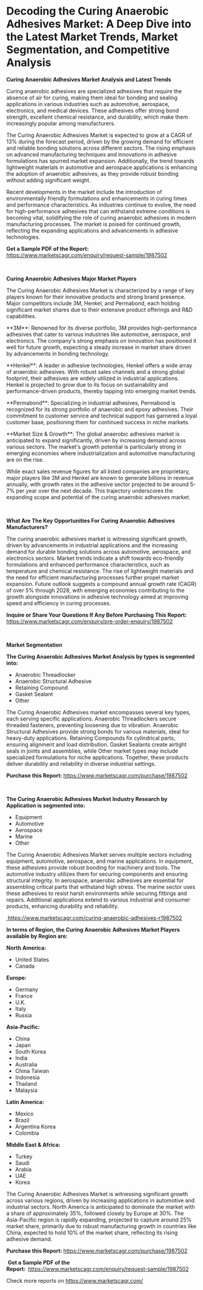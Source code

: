 <p><h1>Decoding the Curing Anaerobic Adhesives Market: A Deep Dive into the Latest Market Trends, Market Segmentation, and Competitive Analysis</h1></p><p><strong>Curing Anaerobic Adhesives Market Analysis and Latest Trends</strong></p>
<p><p>Curing anaerobic adhesives are specialized adhesives that require the absence of air for curing, making them ideal for bonding and sealing applications in various industries such as automotive, aerospace, electronics, and medical devices. These adhesives offer strong bond strength, excellent chemical resistance, and durability, which make them increasingly popular among manufacturers.</p><p>The Curing Anaerobic Adhesives Market is expected to grow at a CAGR of 13% during the forecast period, driven by the growing demand for efficient and reliable bonding solutions across different sectors. The rising emphasis on advanced manufacturing techniques and innovations in adhesive formulations has spurred market expansion. Additionally, the trend towards lightweight materials in automotive and aerospace applications is enhancing the adoption of anaerobic adhesives, as they provide robust bonding without adding significant weight.</p><p>Recent developments in the market include the introduction of environmentally friendly formulations and enhancements in curing times and performance characteristics. As industries continue to evolve, the need for high-performance adhesives that can withstand extreme conditions is becoming vital, solidifying the role of curing anaerobic adhesives in modern manufacturing processes. The market is poised for continued growth, reflecting the expanding applications and advancements in adhesive technologies.</p></p>
<p><strong>Get a Sample PDF of the Report:&nbsp;</strong> <a href="https://www.marketscagr.com/enquiry/request-sample/1987502?utm_campaign=2276&utm_medium=2&utm_source=Github&utm_content=ia&utm_term=05022025&utm_id=curing-anaerobic-adhesives">https://www.marketscagr.com/enquiry/request-sample/1987502</a></p>
<p>&nbsp;</p>
<p><strong>Curing Anaerobic Adhesives Major Market Players</strong></p>
<p><p>The Curing Anaerobic Adhesives Market is characterized by a range of key players known for their innovative products and strong brand presence. Major competitors include 3M, Henkel, and Permabond, each holding significant market shares due to their extensive product offerings and R&D capabilities.</p><p>**3M**: Renowned for its diverse portfolio, 3M provides high-performance adhesives that cater to various industries like automotive, aerospace, and electronics. The company's strong emphasis on innovation has positioned it well for future growth, expecting a steady increase in market share driven by advancements in bonding technology.</p><p>**Henkel**: A leader in adhesive technologies, Henkel offers a wide array of anaerobic adhesives. With robust sales channels and a strong global footprint, their adhesives are widely utilized in industrial applications. Henkel is projected to grow due to its focus on sustainability and performance-driven products, thereby tapping into emerging market trends.</p><p>**Permabond**: Specializing in industrial adhesives, Permabond is recognized for its strong portfolio of anaerobic and epoxy adhesives. Their commitment to customer service and technical support has garnered a loyal customer base, positioning them for continued success in niche markets.</p><p>**Market Size & Growth**: The global anaerobic adhesives market is anticipated to expand significantly, driven by increasing demand across various sectors. The market's growth potential is particularly strong in emerging economies where industrialization and automotive manufacturing are on the rise.</p><p>While exact sales revenue figures for all listed companies are proprietary, major players like 3M and Henkel are known to generate billions in revenue annually, with growth rates in the adhesive sector projected to be around 5-7% per year over the next decade. This trajectory underscores the expanding scope and potential of the curing anaerobic adhesives market.</p></p>
<p>&nbsp;</p>
<p><strong>What Are The Key Opportunities For Curing Anaerobic Adhesives Manufacturers?</strong></p>
<p><p>The curing anaerobic adhesives market is witnessing significant growth, driven by advancements in industrial applications and the increasing demand for durable bonding solutions across automotive, aerospace, and electronics sectors. Market trends indicate a shift towards eco-friendly formulations and enhanced performance characteristics, such as temperature and chemical resistance. The rise of lightweight materials and the need for efficient manufacturing processes further propel market expansion. Future outlook suggests a compound annual growth rate (CAGR) of over 5% through 2028, with emerging economies contributing to the growth alongside innovations in adhesive technology aimed at improving speed and efficiency in curing processes.</p></p>
<p><strong>Inquire or Share Your Questions If Any Before Purchasing This Report:</strong> <a href="https://www.marketscagr.com/enquiry/pre-order-enquiry/1987502?utm_campaign=2276&utm_medium=2&utm_source=Github&utm_content=ia&utm_term=05022025&utm_id=curing-anaerobic-adhesives">https://www.marketscagr.com/enquiry/pre-order-enquiry/1987502</a></p>
<p>&nbsp;</p>
<p><strong>Market Segmentation</strong></p>
<p><strong>The Curing Anaerobic Adhesives Market Analysis by types is segmented into:</strong></p>
<p><ul><li>Anaerobic Threadlocker</li><li>Anaerobic Structural Adhesive</li><li>Retaining Compound</li><li>Gasket Sealant</li><li>Other</li></ul></p>
<p><p>The Curing Anaerobic Adhesives market encompasses several key types, each serving specific applications. Anaerobic Threadlockers secure threaded fasteners, preventing loosening due to vibration. Anaerobic Structural Adhesives provide strong bonds for various materials, ideal for heavy-duty applications. Retaining Compounds fix cylindrical parts, ensuring alignment and load distribution. Gasket Sealants create airtight seals in joints and assemblies, while Other market types may include specialized formulations for niche applications. Together, these products deliver durability and reliability in diverse industrial settings.</p></p>
<p><strong>Purchase this Report:&nbsp;</strong><a href="https://www.marketscagr.com/purchase/1987502?utm_campaign=2276&utm_medium=2&utm_source=Github&utm_content=ia&utm_term=05022025&utm_id=curing-anaerobic-adhesives">https://www.marketscagr.com/purchase/1987502</a></p>
<p>&nbsp;</p>
<p><strong>The Curing Anaerobic Adhesives Market Industry Research by Application is segmented into:</strong></p>
<p><ul><li>Equipment</li><li>Automotive</li><li>Aerospace</li><li>Marine</li><li>Other</li></ul></p>
<p><p>The Curing Anaerobic Adhesives Market serves multiple sectors including equipment, automotive, aerospace, and marine applications. In equipment, these adhesives provide robust bonding for machinery and tools. The automotive industry utilizes them for securing components and ensuring structural integrity. In aerospace, anaerobic adhesives are essential for assembling critical parts that withstand high stress. The marine sector uses these adhesives to resist harsh environments while securing fittings and repairs. Additional applications extend to various industrial and consumer products, enhancing durability and reliability.</p></p>
<p><a href="https://www.marketscagr.com/curing-anaerobic-adhesives-r1987502?utm_campaign=2276&utm_medium=2&utm_source=Github&utm_content=ia&utm_term=05022025&utm_id=curing-anaerobic-adhesives">&nbsp;https://www.marketscagr.com/curing-anaerobic-adhesives-r1987502</a></p>
<p><strong>In terms of Region, the Curing Anaerobic Adhesives Market Players available by Region are:</strong></p>
<p>
    <p> <strong> North America: </strong>
        <ul>
            <li>United States</li>
            <li>Canada</li>
        </ul>
        </p> 
    <p> <strong> Europe: </strong>
        <ul>
            <li>Germany</li>
            <li>France</li>
            <li>U.K.</li>
            <li>Italy</li>
            <li>Russia</li>
        </ul>
        </p> 
    <p> <strong> Asia-Pacific: </strong>
        <ul>
            <li>China</li>
            <li>Japan</li>
            <li>South Korea</li>
            <li>India</li>
            <li>Australia</li>
            <li>China Taiwan</li>
            <li>Indonesia</li>
            <li>Thailand</li>
            <li>Malaysia</li>
        </ul>
        </p> 
    <p> <strong> Latin America: </strong>
        <ul>
            <li>Mexico</li>
            <li>Brazil</li>
            <li>Argentina Korea</li>
            <li>Colombia</li>
        </ul>
        </p> 
    <p> <strong> Middle East & Africa: </strong>
        <ul>
            <li>Turkey</li>
            <li>Saudi</li>
            <li>Arabia</li>
            <li>UAE</li>
            <li>Korea</li>
        </ul>
    </p>
    </p>
<p><p>The Curing Anaerobic Adhesives Market is witnessing significant growth across various regions, driven by increasing applications in automotive and industrial sectors. North America is anticipated to dominate the market with a share of approximately 35%, followed closely by Europe at 30%. The Asia-Pacific region is rapidly expanding, projected to capture around 25% market share, primarily due to robust manufacturing growth in countries like China, expected to hold 10% of the market share, reflecting its rising adhesive demand.</p></p>
<p><strong>Purchase this Report: </strong><a href="https://www.marketscagr.com/purchase/1987502?utm_campaign=2276&utm_medium=2&utm_source=Github&utm_content=ia&utm_term=05022025&utm_id=curing-anaerobic-adhesives">https://www.marketscagr.com/purchase/1987502</a></p>
<p>&nbsp;<strong>Get a Sample PDF of the Report:&nbsp;&nbsp;</strong><a href="https://www.marketscagr.com/enquiry/request-sample/1987502?utm_campaign=2276&utm_medium=2&utm_source=Github&utm_content=ia&utm_term=05022025&utm_id=curing-anaerobic-adhesives">https://www.marketscagr.com/enquiry/request-sample/1987502</a></p>
<p><strong></strong></p>
<p>Check more reports on <a href="https://www.marketscagr.com/?utm_campaign=2276&utm_medium=2&utm_source=Github&utm_content=ia&utm_term=05022025&utm_id=curing-anaerobic-adhesives">https://www.marketscagr.com/</a></p>